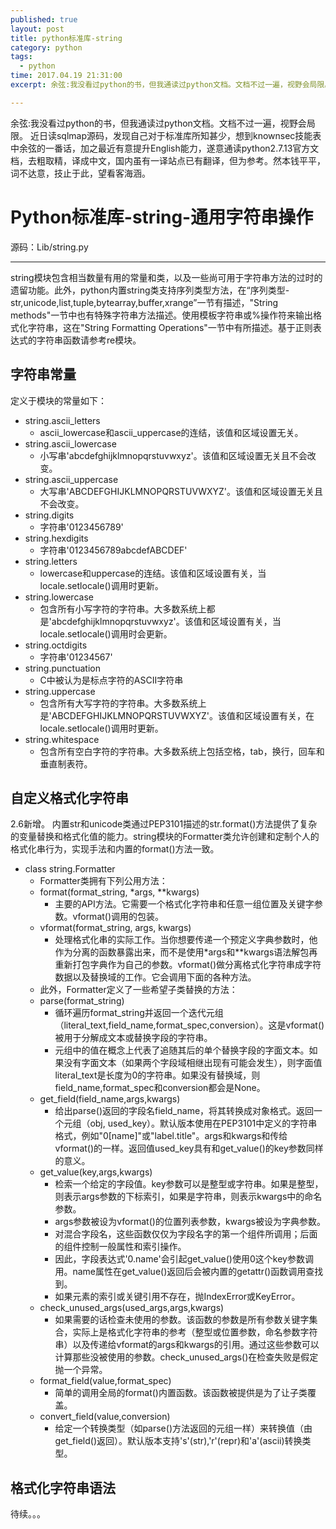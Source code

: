 ```yaml
---
published: true
layout: post
title: python标准库-string
category: python
tags: 
  - python
time: 2017.04.19 21:31:00
excerpt: 余弦:我没看过python的书，但我通读过python文档。文档不过一遍，视野会局限。近日读sqlmap源码，发现自己对于标准库所知甚少，想到knownsec技能表中余弦的一番话，加之最近有意提升English能力，遂意通读python2.7.13官方文档，去粗取精，译成中文，国内虽有一译站点已有翻译，但为参考。然本钱平平，词不达意，技止于此，望看客海涵。

---
```


余弦:我没看过python的书，但我通读过python文档。文档不过一遍，视野会局限。
近日读sqlmap源码，发现自己对于标准库所知甚少，想到knownsec技能表中余弦的一番话，加之最近有意提升English能力，遂意通读python2.7.13官方文档，去粗取精，译成中文，国内虽有一译站点已有翻译，但为参考。然本钱平平，词不达意，技止于此，望看客海涵。

<!--more-->

# Python标准库-string-通用字符串操作
源码：Lib/string.py

----------
string模块包含相当数量有用的常量和类，以及一些尚可用于字符串方法的过时的遗留功能。此外，python内置string类支持序列类型方法，在“序列类型-str,unicode,list,tuple,bytearray,buffer,xrange”一节有描述，"String methods"一节中也有特殊字符串方法描述。使用模板字符串或%操作符来输出格式化字符串，这在"String Formatting Operations"一节中有所描述。基于正则表达式的字符串函数请参考re模块。

## 字符串常量
定义于模块的常量如下：
- string.ascii_letters
	- ascii_lowercase和ascii_uppercase的连结，该值和区域设置无关。
- string.ascii_lowercase
	- 小写串'abcdefghijklmnopqrstuvwxyz'。该值和区域设置无关且不会改变。
- string.ascii_uppercase
	- 大写串'ABCDEFGHIJKLMNOPQRSTUVWXYZ'。该值和区域设置无关且不会改变。
- string.digits
	- 字符串'0123456789'
- string.hexdigits
	- 字符串'0123456789abcdefABCDEF'
- string.letters
	- lowercase和uppercase的连结。该值和区域设置有关，当locale.setlocale()调用时更新。
- string.lowercase
	- 包含所有小写字符的字符串。大多数系统上都是'abcdefghijklmnopqrstuvwxyz'。该值和区域设置有关，当locale.setlocale()调用时会更新。
- string.octdigits
	- 字符串'01234567'
- string.punctuation
	- C中被认为是标点字符的ASCII字符串
- string.uppercase
	- 包含所有大写字符的字符串。大多数系统上是'ABCDEFGHIJKLMNOPQRSTUVWXYZ'。该值和区域设置有关，在locale.setlocale()调用时更新。
- string.whitespace
	- 包含所有空白字符的字符串。大多数系统上包括空格，tab，换行，回车和垂直制表符。

## 自定义格式化字符串
2.6新增。
内置str和unicode类通过PEP3101描述的str.format()方法提供了复杂的变量替换和格式化值的能力。string模块的Formatter类允许创建和定制个人的格式化串行为，实现手法和内置的format()方法一致。
- class string.Formatter
	- Formatter类拥有下列公用方法：
	- format(format_string, *args, **kwargs)
		- 主要的API方法。它需要一个格式化字符串和任意一组位置及关键字参数。vformat()调用的包装。
	- vformat(format_string, args, kwargs)
		- 处理格式化串的实际工作。当你想要传递一个预定义字典参数时，他作为分离的函数暴露出来，而不是使用*args和**kwargs语法解包再重新打包字典作为自己的参数。vformat()做分离格式化字符串成字符数据以及替换域的工作。它会调用下面的各种方法。
	- 此外，Formatter定义了一些希望子类替换的方法：
	- parse(format_string)
		- 循环遍历format_string并返回一个迭代元组（literal_text,field_name,format_spec,conversion）。这是vformat()被用于分解成文本或替换字段的字符串。
		- 元组中的值在概念上代表了追随其后的单个替换字段的字面文本。如果没有字面文本（如果两个字段域相继出现有可能会发生），则字面值literal_text是长度为0的字符串。如果没有替换域，则field_name,format_spec和conversion都会是None。
	- get_field(field_name,args,kwargs)
		- 给出parse()返回的字段名field_name，将其转换成对象格式。返回一个元组（obj, used_key）。默认版本使用在PEP3101中定义的字符串格式，例如"0[name]"或"label.title"。args和kwargs和传给vformat()的一样。返回值used_key具有和get_value()的key参数同样的意义。
	- get_value(key,args,kwargs)
		- 检索一个给定的字段值。key参数可以是整型或字符串。如果是整型，则表示args参数的下标索引，如果是字符串，则表示kwargs中的命名参数。
		- args参数被设为vformat()的位置列表参数，kwargs被设为字典参数。
		- 对混合字段名，这些函数仅仅为字段名字的第一个组件所调用；后面的组件控制一般属性和索引操作。
		- 因此，字段表达式'0.name'会引起get_value()使用0这个key参数调用。name属性在get_value()返回后会被内置的getattr()函数调用查找到。
		- 如果元素的索引或关键引用不存在，抛IndexError或KeyError。
	- check_unused_args(used_args,args,kwargs)
		- 如果需要的话检查未使用的参数。该函数的参数是所有参数关键字集合，实际上是格式化字符串的参考（整型或位置参数，命名参数字符串）以及传递给vformat的args和kwargs的引用。通过这些参数可以计算那些没被使用的参数。check_unused_args()在检查失败是假定抛一个异常。
	- format_field(value,format_spec)
		- 简单的调用全局的format()内置函数。该函数被提供是为了让子类覆盖。
	- convert_field(value,conversion)
		- 给定一个转换类型（如parse()方法返回的元组一样）来转换值（由get_field()返回）。默认版本支持's'(str),'r'(repr)和'a'(ascii)转换类型。

## 格式化字符串语法
待续。。。